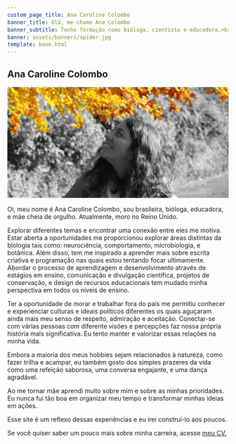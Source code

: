 ```yaml
---
custom_page_title: Ana Caroline Colombo
banner_title: Olá, me chamo Ana Colombo
banner_subtitle: Tenho formação como bióloga, cientista e educadora,<br> e sou uma escritora amadora
banner: assets/banners/spider.jpg
template: base.html
---
```


<h2 class="about-name">Ana Caroline Colombo</h2>

<img src="/assets/about-image-b&w-yellow-crop.jpg" class="about-img"
     alt="Uma foto minha olhando para as folhas amarelas de uma árvore em um parque no outono.">

Oi, meu nome é Ana Caroline Colombo, sou brasileira, bióloga, educadora, e mãe
cheia de orgulho. Atualmente, moro no Reino Unido.

Explorar diferentes temas e encontrar uma conexão entre eles me motiva. Estar
aberta a oportunidades me proporcionou explorar áreas distintas da biologia
tais como: neurociência, comportamento, microbiologia, e botânica. Além disso,
tem me inspirado a aprender mais sobre escrita criativa e programação nas quais
estou tentando focar ultimamente. Abordar o processo de aprendizagem e
desenvolvimento através de estágios em ensino, comunicação e divulgação
científica, projetos de conservação, e design de recursos educacionais tem
mudado minha perspectiva em todos os níveis de ensino.

Ter a oportunidade de morar e trabalhar fora do país me permitiu conhecer e
experienciar culturas e ideais políticos diferentes os quais aguçaram ainda
mais meu senso de respeito, admiração e aceitação. Conectar-se com várias
pessoas com diferente visões e percepções faz nossa própria história mais
significativa. Eu tento manter e valorizar essas relações na minha vida.

Embora a maioria dos meus hobbies sejam relacionados à natureza, como fazer
trilha e acampar, eu também gosto dos simples prazeres da vida como uma
refeição saborosa, uma conversa engajante, e uma dança agradável.

Ao me tornar mãe aprendi muito sobre mim e sobre as minhas prioridades. Eu
nunca fui tão boa em organizar meu tempo e transformar minhas ideias em ações.

Esse site é um reflexo dessas experiências e eu irei construí-lo aos poucos.

Se você quiser saber um pouco mais sobre minha carreira, acesse
<a href="https://www.acarolcolombo.com/cv/accolombo-cv-portuguese.pdf" target="_blank" type="application/pdf" rel="external noopener noreferrer">meu CV.</a>
